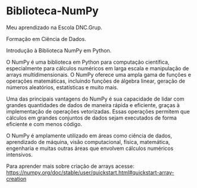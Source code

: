 # Biblioteca-NumPy

Meu aprendizado na Escola DNC.Grup.

Formação em Ciência de Dados.

Introdução à Biblioteca NumPy em Python.


O NumPy é uma biblioteca em Python para computação científica, especialmente para cálculos numéricos em larga escala e manipulação de arrays multidimensionais.
O NumPy oferece uma ampla gama de funções e operações matemáticas, incluindo funções de álgebra linear, geração de números aleatórios, estatísticas e muito mais.

Uma das principais vantagens do NumPy é sua capacidade de lidar com grandes quantidades de dados de maneira rápida e eficiente, graças à implementação de operações vetorizadas. Essas operações permitem que cálculos em grandes conjuntos de dados sejam executados de forma eficiente e com menos código.


O NumPy é amplamente utilizado em áreas como ciência de dados, aprendizado de máquina, visão computacional, física, matemática, engenharia e muitas outras áreas que envolvem cálculos numéricos intensivos.

Para aprender mais sobre criação de arrays acesse: https://numpy.org/doc/stable/user/quickstart.html#quickstart-array-creation
